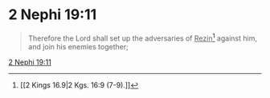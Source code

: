 # 2 Nephi 19:11

> Therefore the Lord shall set up the adversaries of <u>Rezin</u>[^a] against him, and join his enemies together;

[2 Nephi 19:11](https://www.churchofjesuschrist.org/study/scriptures/bofm/2-ne/19?lang=eng&id=p11#p11)


[^a]: [[2 Kings 16.9|2 Kgs. 16:9 (7-9).]]
